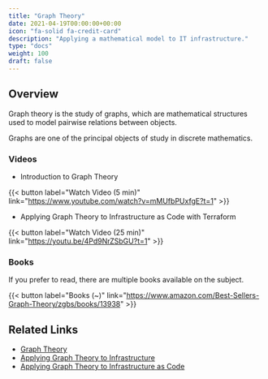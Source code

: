 ```yaml
---
title: "Graph Theory"
date: 2021-04-19T00:00:00+00:00
icon: "fa-solid fa-credit-card"
description: "Applying a mathematical model to IT infrastructure."
type: "docs"
weight: 100
draft: false
---
```


## Overview

Graph theory is the study of graphs, which are mathematical structures used to model pairwise relations between objects.

Graphs are one of the principal objects of study in discrete mathematics.

### Videos

- Introduction to Graph Theory

{{< button label="Watch Video (5 min)" link="https://www.youtube.com/watch?v=mMUfbPUxfgE?t=1" >}}
<br/>

- Applying Graph Theory to Infrastructure as Code with Terraform

{{< button label="Watch Video (25 min)" link="https://youtu.be/4Pd9NrZSbGU?t=1" >}}
<br/>

### Books

If you prefer to read, there are multiple books available on the subject.

{{< button label="Books (~)" link="https://www.amazon.com/Best-Sellers-Graph-Theory/zgbs/books/13938" >}}
<br/>

## Related Links

- [Graph Theory](https://en.wikipedia.org/wiki/Graph_theory)
- [Applying Graph Theory to Infrastructure](https://www.youtube.com/watch?v=4Pd9NrZSbGU)
- [Applying Graph Theory to Infrastructure as Code](https://www.youtube.com/watch?v=Ce3RNfRbdZ0)
